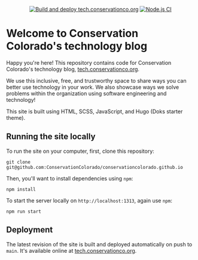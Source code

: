 <div align="center">

[![Build and deploy tech.conservationco.org](https://github.com/ConservationColorado/conservationcolorado.github.io/actions/workflows/pages/pages-build-deployment/badge.svg)](https://github.com/ConservationColorado/conservationcolorado.github.io/actions/workflows/pages/pages-build-deployment)
[![Node.js CI](https://github.com/ConservationColorado/conservationcolorado.github.io/actions/workflows/node.js-ci.yml/badge.svg)](https://github.com/ConservationColorado/conservationcolorado.github.io/actions/workflows/node.js-ci.yml)

</div>

# Welcome to Conservation Colorado's technology blog

Happy you're here! This repository contains code for Conservation Colorado's technology blog,
[tech.conservationco.org](https://tech.conservationco.org).

We use this inclusive, free, and trustworthy space to share ways you can better use technology in your work.
We also showcase ways we solve problems within the organization using software engineering and technology!

This site is built using HTML, SCSS, JavaScript, and Hugo (Doks starter theme).

## Running the site locally

To run the site on your computer, first, clone this repository:

```shell
git clone git@github.com:ConservationColorado/conservationcolorado.github.io
```

Then, you'll want to install dependencies using `npm`:

```shell
npm install
```

To start the server locally on `http://localhost:1313`, again use `npm`:

```shell
npm run start
```

## Deployment

The latest revision of the site is built and deployed automatically on push to `main`. It's available online at
[tech.conservationco.org](https://tech.conservationco.org).
